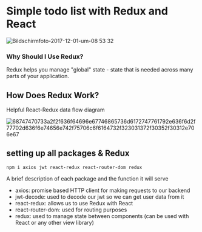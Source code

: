 # Simple todo list with Redux and React
![Bildschirmfoto-2017-12-01-um-08 53 32](https://user-images.githubusercontent.com/92258765/144977405-d8e3d0fc-565c-499a-9930-2f91289273b6.png)

### Why Should I Use Redux?​
Redux helps you manage "global" state - state that is needed across many parts of your application.
## How Does Redux Work?
Helpful React-Redux data flow diagram

![68747470733a2f2f636f64696e67746865736d6172747761792e636f6d2f77702d636f6e74656e742f75706c6f6164732f323031372f30352f30312e706e67](https://user-images.githubusercontent.com/92258765/144910913-71f32fc4-fc02-4ec1-bf9b-908d208cbc1a.png)



## setting up all packages & Redux
``` npm i axios jwt react-redux react-router-dom redux ```


A brief description of each package and the function it will serve
* axios: promise based HTTP client for making requests to our backend
* jwt-decode: used to decode our jwt so we can get user data from it
* react-redux: allows us to use Redux with React
* react-router-dom: used for routing purposes
* redux: used to manage state between components (can be used with React or any other view library)

